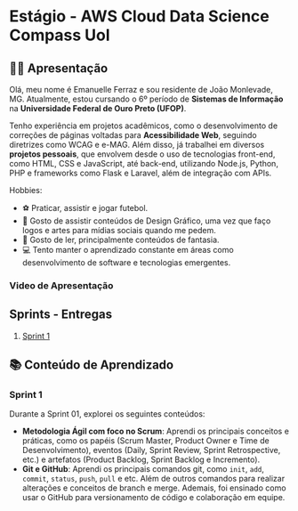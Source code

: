# Estágio - AWS Cloud Data Science Compass Uol

## 👩‍💻 Apresentação

Olá, meu nome é Emanuelle Ferraz e sou residente de João Monlevade, MG. Atualmente, estou cursando o 6º período de **Sistemas de Informação** na **Universidade Federal de Ouro Preto (UFOP)**.

Tenho experiência em projetos acadêmicos, como o desenvolvimento de correções de páginas voltadas para **Acessibilidade Web**, seguindo diretrizes como WCAG e e-MAG. Além disso, já trabalhei em diversos **projetos pessoais**, que envolvem desde o uso de tecnologias front-end, como HTML, CSS e JavaScript, até back-end, utilizando Node.js, Python, PHP e frameworks como Flask e Laravel, além de integração com APIs.

Hobbies:
 - ⚽ Praticar, assistir e jogar futebol.
 - 🧧 Gosto de assistir conteúdos de Design Gráfico, uma vez que faço logos e artes para mídias sociais quando me pedem.
 - 📖 Gosto de ler, principalmente conteúdos de fantasia.
 - 💻 Tento manter o aprendizado constante em áreas como desenvolvimento de software e tecnologias emergentes.

 ### Video de Apresentação


## Sprints - Entregas

1. [Sprint 1](Sprint%201/README.md)

## 📚 Conteúdo de Aprendizado
 ### Sprint 1
 Durante a Sprint 01, explorei os seguintes conteúdos:

- **Metodologia Ágil com foco no Scrum**: Aprendi os principais conceitos e práticas, como os papéis (Scrum Master, Product Owner e Time de Desenvolvimento), eventos (Daily, Sprint Review, Sprint Retrospective, etc.) e artefatos (Product Backlog, Sprint Backlog e Incremento).
- **Git e GitHub**: Aprendi os principais comandos git, como `init`, `add`, `commit`, `status`, `push`, `pull` e etc. Além de outros comandos para realizar alterações e conceitos de branch e merge. Ademais, foi ensinado como usar o GitHub para versionamento de código e colaboração em equipe.
